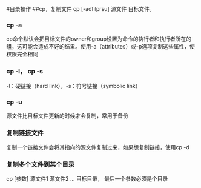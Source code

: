 #目录操作
##cp，复制文件
cp [-adfilprsu] 源文件 目标文件。
### cp -a
cp命令默认会把目标文件的owner和group设置为命令的执行者和执行者所在的组，这可能会造成不好的结果。使用-a（attributes）或-p选项复制这些属性，使权限完全相同
### cp -l， cp -s
-l：硬链接（hard link），-s：符号链接（symbolic link）
### cp -u
源文件比目标文件更新的时候才会复制，常用于备份
### 复制链接文件
复制一个链接文件会将其指向的源文件复制过来，如果想复制链接，使用cp -d
### 复制多个文件到某个目录
cp [参数] 源文件1 源文件2 ... 目标目录， 最后一个参数必须是个目录